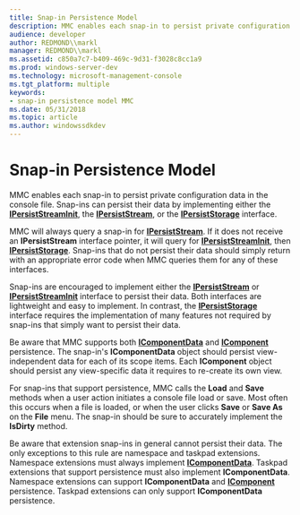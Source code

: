```yaml
---
title: Snap-in Persistence Model
description: MMC enables each snap-in to persist private configuration data in the console file. Snap-ins can persist their data by implementing either the IPersistStreamInit, the IPersistStream, or the IPersistStorage interface.
audience: developer
author: REDMOND\\markl
manager: REDMOND\\markl
ms.assetid: c850a7c7-b409-469c-9d31-f3028c8cc1a9
ms.prod: windows-server-dev
ms.technology: microsoft-management-console
ms.tgt_platform: multiple
keywords:
- snap-in persistence model MMC
ms.date: 05/31/2018
ms.topic: article
ms.author: windowssdkdev
---
```


# Snap-in Persistence Model

MMC enables each snap-in to persist private configuration data in the console file. Snap-ins can persist their data by implementing either the [**IPersistStreamInit**](_com_ipersiststreaminit), the [**IPersistStream**](_com_ipersiststream), or the [**IPersistStorage**](_com_ipersiststorage) interface.

MMC will always query a snap-in for [**IPersistStream**](_com_ipersiststream). If it does not receive an **IPersistStream** interface pointer, it will query for [**IPersistStreamInit**](_com_ipersiststreaminit), then [**IPersistStorage**](_com_ipersiststorage). Snap-ins that do not persist their data should simply return with an appropriate error code when MMC queries them for any of these interfaces.

Snap-ins are encouraged to implement either the [**IPersistStream**](_com_ipersiststream) or [**IPersistStreamInit**](_com_ipersiststreaminit) interface to persist their data. Both interfaces are lightweight and easy to implement. In contrast, the [**IPersistStorage**](_com_ipersiststorage) interface requires the implementation of many features not required by snap-ins that simply want to persist their data.

Be aware that MMC supports both [**IComponentData**](icomponentdata.md) and [**IComponent**](/windows/win32/Mmc/ns-wmidata-_msmcaevent_pcicomponenterror?branch=master) persistence. The snap-in's **IComponentData** object should persist view-independent data for each of its scope items. Each **IComponent** object should persist any view-specific data it requires to re-create its own view.

For snap-ins that support persistence, MMC calls the **Load** and **Save** methods when a user action initiates a console file load or save. Most often this occurs when a file is loaded, or when the user clicks **Save** or **Save As** on the **File** menu. The snap-in should be sure to accurately implement the **IsDirty** method.

Be aware that extension snap-ins in general cannot persist their data. The only exceptions to this rule are namespace and taskpad extensions. Namespace extensions must always implement [**IComponentData**](icomponentdata.md). Taskpad extensions that support persistence must also implement **IComponentData**. Namespace extensions can support **IComponentData** and [**IComponent**](/windows/win32/Mmc/ns-wmidata-_msmcaevent_pcicomponenterror?branch=master) persistence. Taskpad extensions can only support **IComponentData** persistence.

 

 




